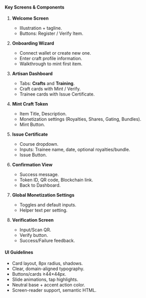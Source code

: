 #### Key Screens & Components

1. **Welcome Screen**

   * Illustration + tagline.
   * Buttons: Register / Verify Item.

2. **Onboarding Wizard**

   * Connect wallet or create new one.
   * Enter craft profile information.
   * Walkthrough to mint first item.

3. **Artisan Dashboard**

   * Tabs: **Crafts** and **Training**.
   * Craft cards with Mint / Verify.
   * Trainee cards with Issue Certificate.

4. **Mint Craft Token**

   * Item Title, Description.
   * Monetization settings (Royalties, Shares, Gating, Bundles).
   * Mint Button.

5. **Issue Certificate**

   * Course dropdown.
   * Inputs: Trainee name, date, optional royalties/bundle.
   * Issue Button.

6. **Confirmation View**

   * Success message.
   * Token ID, QR code, Blockchain link.
   * Back to Dashboard.

7. **Global Monetization Settings**

   * Toggles and default inputs.
   * Helper text per setting.

8. **Verification Screen**

   * Input/Scan QR.
   * Verify button.
   * Success/Failure feedback.

#### UI Guidelines

* Card layout, 8px radius, shadows.
* Clear, domain-aligned typography.
* Buttons/cards ≥44×44px.
* Slide animations, tap highlights.
* Neutral base + accent action color.
* Screen-reader support, semantic HTML.
